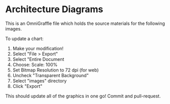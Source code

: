 # Architecture Diagrams

This is an OmniGraffle file which holds the source materials for the following
images.

To update a chart:

1. Make your modification!
2. Select "File > Export"
3. Select "Entire Document
4. Choose: Scale: 100%
5. Set Bitmap Resolution to 72 dpi (for web)
6. Uncheck "Transparent Background"
7. Select "images" directory
8. Click "Export"

This should update all of the graphics in one go! Commit and pull-request.

